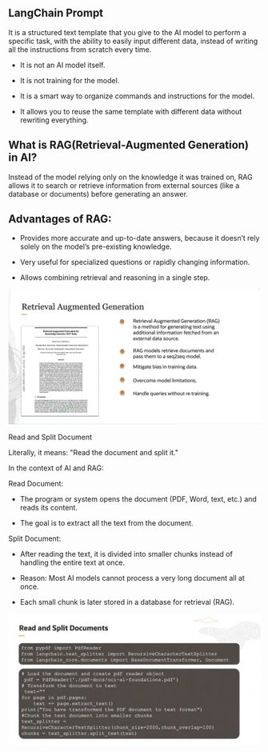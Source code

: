## LangChain Prompt 

   It is a structured text template that you give to the AI model to perform a specific task, with the ability to easily input different data, instead of writing all the instructions from scratch every time.

   * It is not an AI model itself.

   * It is not training for the model.

   * It is a smart way to organize commands and instructions for the model.

   * It allows you to reuse the same template with different data without rewriting everything.




## What is RAG(Retrieval-Augmented Generation) in AI?


Instead of the model relying only on the knowledge it was trained on, RAG allows it to search or retrieve information from external sources (like a database or documents) before generating an answer.


## Advantages of RAG:

   * Provides more accurate and up-to-date answers, because it doesn’t rely solely on the model’s pre-existing knowledge.

   * Very useful for specialized questions or rapidly changing information.

   * Allows combining retrieval and reasoning in a single step.



![RAG](../images/rag_ai.png)


Read and Split Document

Literally, it means: "Read the document and split it."

In the context of AI and RAG:

Read Document:

  * The program or system opens the document (PDF, Word, text, etc.) and reads its content.

  * The goal is to extract all the text from the document.

Split Document:

  * After reading the text, it is divided into smaller chunks instead of handling the entire text at once.

  * Reason: Most AI models cannot process a very long document all at once.

  * Each small chunk is later stored in a database for retrieval (RAG).

![RAG](../images/read_split.png)



